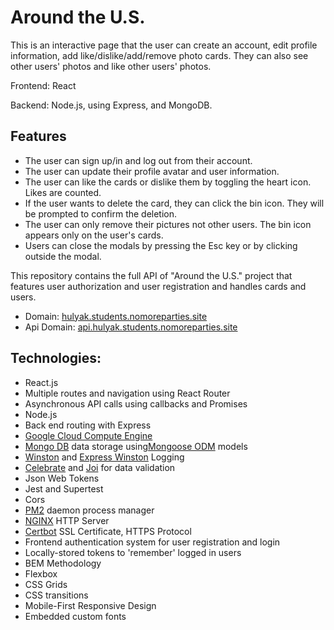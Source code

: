 # Around the U.S.

This is an interactive page that the user can create an account, edit profile information, add like/dislike/add/remove photo cards. They can also see other users' photos and like other users' photos.

Frontend: React

Backend: Node.js, using Express, and MongoDB.

## Features

- The user can sign up/in and log out from their account.
- The user can update their profile avatar and user information.
- The user can like the cards or dislike them by toggling the heart icon. Likes are counted.
- If the user wants to delete the card, they can click the bin icon. They will be prompted to confirm the deletion.
- The user can only remove their pictures not other users. The bin icon appears only on the user's cards.
- Users can close the modals by pressing the Esc key or by clicking outside the modal.


This repository contains the full API of "Around the U.S." project that features user authorization and user registration and handles cards and users.

- Domain: [hulyak.students.nomoreparties.site](https://hulyak.students.nomoreparties.site)
- Api Domain: [api.hulyak.students.nomoreparties.site](https://api.hulyak.students.nomoreparties.site)

## Technologies:

- React.js
- Multiple routes and navigation using React Router
- Asynchronous API calls using callbacks and Promises
- Node.js
- Back end routing with Express
- [Google Cloud Compute Engine](https://cloud.google.com/)
- [Mongo DB](https://www.mongodb.com/) data storage using[Mongoose ODM](https://mongoosejs.com/) models
- [Winston](https://github.com/winstonjs/winston) and [Express Winston](https://www.npmjs.com/package/express-winston) Logging
- [Celebrate](https://github.com/arb/celebrate) and [Joi](https://joi.dev/api/) for data validation
- Json Web Tokens
- Jest and Supertest
- Cors
- [PM2](https://pm2.keymetrics.io/docs/usage/pm2-doc-single-page/) daemon process manager
- [NGINX](https://www.nginx.com/) HTTP Server
- [Certbot](https://certbot.eff.org/) SSL Certificate, HTTPS Protocol
- Frontend authentication system for user registration and login
- Locally-stored tokens to 'remember' logged in users
- BEM Methodology
- Flexbox
- CSS Grids
- CSS transitions
- Mobile-First Responsive Design
- Embedded custom fonts







